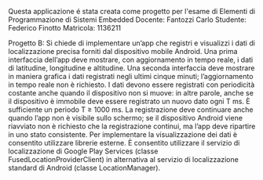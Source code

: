 Questa applicazione é stata creata come progetto per l'esame di Elementi di Programmazione di Sistemi Embedded
Docente: Fantozzi Carlo
Studente: Federico Finotto 
Matricola: 1136211

Progetto B:
Si chiede di implementare un’app che registri e visualizzi i dati di localizzazione precisa forniti 
dal dispositivo mobile Android. Una prima interfaccia dell’app deve mostrare, con aggiornamento in tempo reale, 
i dati di latitudine, longitudine e altitudine. Una seconda interfaccia deve mostrare in maniera grafica i dati 
registrati negli ultimi cinque minuti; l’aggiornamento in tempo reale non è richiesto. 
I dati devono essere registrati con periodicità costante anche quando il dispositivo non si muove: in altre parole, 
anche se il dispositivo è immobile deve essere registrato un nuovo dato ogni T ms. È sufficiente un periodo T ≥ 1000 ms. 
La registrazione deve continuare anche quando l’app non è visibile sullo schermo; se il dispositivo Android viene riavviato 
non è richiesto che la registrazione continui, ma l’app deve ripartire in uno stato consistente.
Per implementare la visualizzazione dei dati è consentito utilizzare librerie esterne. È consentito utilizzare il servizio di 
localizzazione di Google Play Services (classe FusedLocationProviderClient) in alternativa al servizio di localizzazione 
standard di Android (classe LocationManager).
